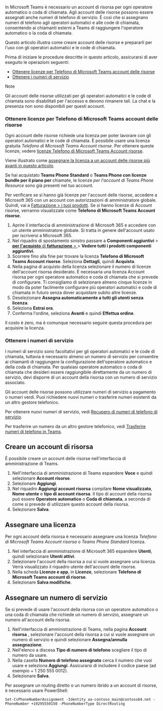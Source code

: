 In Microsoft Teams è necessario un account di risorsa per ogni operatore automatico o coda di chiamata. Agli account delle risorse possono essere assegnati anche numeri di telefono di servizio. È così che si assegnano numeri di telefono agli operatori automatici e alle code di chiamata, consentendo ai chiamanti esterni a Teams di raggiungere l'operatore automatico o la coda di chiamata.

Questo articolo illustra come creare account delle risorse e prepararli per l'uso con gli operatori automatici e le code di chiamata.

Prima di iniziare le procedure descritte in questo articolo, assicurarsi di aver eseguito le operazioni seguenti:

- [Ottenere licenze per Telefono di Microsoft Teams account delle risorse](#obtain-microsoft-teams-phone-resource-account-licenses)
- [Ottenere i numeri di servizio](#obtain-service-numbers)

> [!NOTE]
> Gli account delle risorse utilizzati per gli operatori automatici e le code di chiamata sono disabilitati per l'accesso e devono rimanere tali. La chat e la presenza non sono disponibili per questi account.

### <a name="obtain-microsoft-teams-phone-resource-account-licenses"></a>Ottenere licenze per Telefono di Microsoft Teams account delle risorse

Ogni account delle risorse richiede una licenza per poter lavorare con gli operatori automatici e le code di chiamata. È possibile usare una licenza gratuita *Telefono di Microsoft Teams Account risorse*. Per ottenere queste licenze, vedere [licenze Telefono di Microsoft Teams Account risorse](../teams-add-on-licensing/virtual-user.md).

Viene illustrato come [assegnare la licenza a un account delle risorse più avanti in questo articolo](#assign-a-license).

Se hai acquistato **Teams Phone Standard** o **Teams Phone con licenze bundle per il piano per** chiamate, le licenze *per l'account di Teams Phone Resource* sono già presenti nel tuo account.

Per verificare se si hanno già licenze per l'account delle risorse, accedere a Microsoft 365 con un account con autorizzazioni di amministratore globale. Quindi, vai a [Fatturazione > i tuoi prodotti](https://admin.microsoft.com/Adminportal/Home#/subscriptions). Se si hanno licenze di Account risorse, verranno visualizzate come **Telefono di Microsoft Teams Account risorse**.

1. Aprire il interfaccia di amministrazione di Microsoft 365 e accedere con un utente amministratore globale. Si tratta in genere dell'account usato per iscriversi a Microsoft 365.
2. Nel riquadro di spostamento sinistro passare a **Componenti aggiuntivi** >  [**per l'acquisto** di **fatturazione** > ](https://admin.microsoft.com/Adminportal/Home#/catalog) > **Vedere tutti i prodotti componenti aggiuntivi**.
3. Scorrere fino alla fine per trovare la licenza **Telefono di Microsoft Teams Account risorse**. Seleziona **Dettagli**, quindi **Acquista**.
4. Nella pagina di acquisto della licenza selezionare il numero di licenze dell'account risorsa desiderato. È necessaria una licenza Account risorsa per ogni operatore automatico e coda di chiamata che si prevede di configurare. Ti consigliamo di selezionare almeno cinque licenze in modo da poter facilmente configurare più operatori automatici e code di chiamata in futuro senza dover acquistare subito altre licenze.
5. Deselezionare **Assegna automaticamente a tutti gli utenti senza licenza**.
6. Seleziona **Estrai ora**.
7. Conferma l'ordine, seleziona **Avanti** e quindi **Effettua ordine**.

Il costo è zero, ma è comunque necessario seguire questa procedura per acquisire la licenza.

### <a name="obtain-service-numbers"></a>Ottenere i numeri di servizio

I numeri di servizio sono facoltativi per gli operatori automatici e le code di chiamata, tuttavia è necessario almeno un numero di servizio per consentire ai chiamanti di raggiungere la configurazione dell'operatore automatico e della coda di chiamata. Per qualsiasi operatore automatico o coda di chiamata che desideri essere raggiungibile direttamente da un numero di servizio, devi disporre di un account della risorsa con un numero di servizio associato.

Gli account delle risorse possono utilizzare numeri di servizio a pagamento o numeri verdi. Puoi richiedere nuovi numeri o trasferire numeri esistenti da un altro gestore telefonico.

Per ottenere nuovi numeri di servizio, vedi [Recupero di numeri di telefono di servizio](../getting-service-phone-numbers.md).

Per trasferire un numero da un altro gestore telefonico, vedi [Trasferire numeri di telefono in Teams](../phone-number-calling-plans/transfer-phone-numbers-to-teams.md).

## <a name="create-a-resource-account"></a>Creare un account di risorsa

È possibile creare un account delle risorse nell'interfaccia di amministrazione di Teams.

1. Nell'interfaccia di amministrazione di Teams espandere **Voce** e quindi selezionare **Account risorse**.
2. Selezionare **Aggiungi**.
3. Nel riquadro **Aggiungi account risorsa** compilare **Nome visualizzato**, **Nome utente** e **tipo di account risorsa**. Il tipo di account della risorsa può essere **Operatore automatico** o **Coda di chiamata**, a seconda di come si prevede di utilizzare questo account della risorsa.
4. Selezionare **Salva**.

## <a name="assign-a-license"></a>Assegnare una licenza

Per ogni account della risorsa è necessario assegnare una licenza *Telefono di Microsoft Teams Account risorsa* o *Teams Phone Standard* licenza.

1. Nel interfaccia di amministrazione di Microsoft 365 espandere **Utenti**, quindi selezionare **Utenti attivi**.
2. Selezionare l'account della risorsa a cui si vuole assegnare una licenza. Verrà visualizzato il riquadro utente dell'account delle risorse.
3. Nella scheda **Licenze e app**, in **Licenze**, selezionare **Telefono di Microsoft Teams account di risorse**.
4. Selezionare **Salva modifiche**.

## <a name="assign-a-service-number"></a>Assegnare un numero di servizio

Se si prevede di usare l'account della risorsa con un operatore automatico o una coda di chiamata che richiede un numero di servizio, assegnare un numero all'account della risorsa.

1. Nell'interfaccia di amministrazione di Teams, nella pagina **Account risorsa** , selezionare l'account della risorsa a cui si vuole assegnare un numero di servizio e quindi selezionare **Assegna/annulla assegnazione**.
2. Nell'elenco a discesa **Tipo di numero di telefono** scegliere il tipo di numero da usare.
3. Nella casella **Numero di telefono assegnato** cerca il numero che vuoi usare e seleziona **Aggiungi**. Assicurarsi di includere il codice paese (ad esempio + 1 250 555 0012).
4. Selezionare **Salva**.

Per assegnare un routing diretto o un numero ibrido a un account di risorse, è necessario usare PowerShell:

`Set-CsPhoneNumberAssignment -Identity aa-contoso_main@contoso64.net -PhoneNumber +19295550150 -PhoneNumberType DirectRouting`